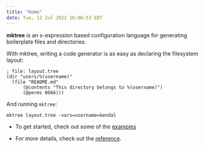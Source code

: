 ```yaml
---
title: "Home"
date: Tue, 12 Jul 2022 16:06:53 EDT
---
```


**mktree** is an s-expression based configuration language for generating boilerplate files and directories.

With mktree, writing a code generator is as easy as declaring the filesystem layout:

```
; file: layout.tree
(dir "users/%(username)"
  (file "README.md"
      (@contents "This directory belongs to %(username)")
      (@perms 0666)))
```

And running `mktree`:

```
mktree layout.tree -vars=username=kendal
```


* To get started, check out some of the [examples](https://github.com/kendalharland/mktree/tree/main/examples)

* For more details, check out the [reference](posts/reference/).